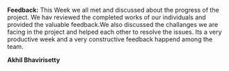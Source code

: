 **Feedback:** This Week we all met and discussed about the progress of the project. We hav reviewed the completed works of our individuals and provided the valuable feedback.We also discussed the challanges we are facing in the project and helped each other to resolve the issues. Its a very productive week and a very constructive feedback happend among the team.

**Akhil Bhavirisetty**

